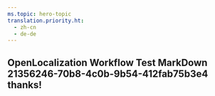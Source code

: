 ```yaml
---
ms.topic: hero-topic
translation.priority.ht: 
  - zh-cn
  - de-de
---
```

## OpenLocalization Workflow Test MarkDown 21356246-70b8-4c0b-9b54-412fab75b3e4 thanks!
